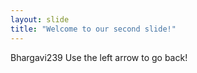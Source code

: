 ```yaml
---
layout: slide
title: "Welcome to our second slide!"
---
```

Bhargavi239
Use the left arrow to go back!
